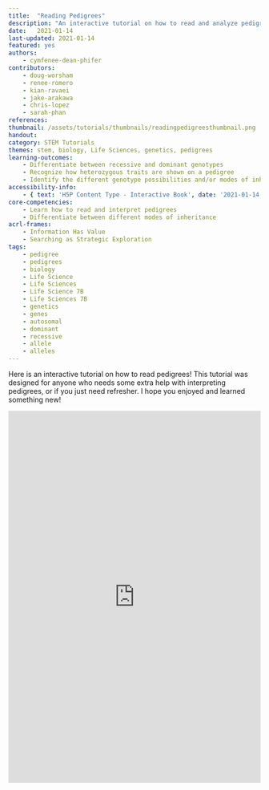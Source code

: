 ```yaml
---
title:  "Reading Pedigrees"
description: "An interactive tutorial on how to read and analyze pedigrees!"
date:   2021-01-14
last-updated: 2021-01-14
featured: yes
authors:
    - cymfenee-dean-phifer
contributors:
    - doug-worsham
    - renee-romero
    - kian-ravaei
    - jake-arakawa
    - chris-lopez
    - sarah-phan
references:
thumbnail: /assets/tutorials/thumbnails/readingpedigreesthumbnail.png
handout: 
category: STEM Tutorials
themes: stem, biology, Life Sciences, genetics, pedigrees
learning-outcomes:
    - Differentiate between recessive and dominant genotypes
    - Recognize how heterozygous traits are shown on a pedigree
    - Identify the different genotype possibilities and/or modes of inheritance given an individual's parents/offspring
accessibility-info:
    - { text: 'H5P Content Type - Interactive Book', date: '2021-01-14', , url: 'https://h5p.org/documentation/installation/content-type-accessibility' }
core-competencies:
    - Learn how to read and interpret pedigrees
    - Differentiate between different modes of inheritance
acrl-frames:
    - Information Has Value
    - Searching as Strategic Exploration
tags:
    - pedigree
    - pedigrees
    - biology
    - Life Science
    - Life Sciences
    - Life Science 7B
    - Life Sciences 7B
    - genetics
    - genes
    - autosomal
    - dominant
    - recessive
    - allele
    - alleles
---
```

Here is an interactive tutorial on how to read pedigrees! This tutorial was designed for anyone who needs some extra help with interpreting pedigrees, or if you just need refresher. I hope you enjoyed and learned something new!

<iframe src="https://ccle.ucla.edu/mod/hvp/embed.php?id=3441513" width="100%" height="742" frameborder="0" allowfullscreen="allowfullscreen"></iframe><script src="https://ccle.ucla.edu/mod/hvp/library/js/h5p-resizer.js" charset="UTF-8"></script>

